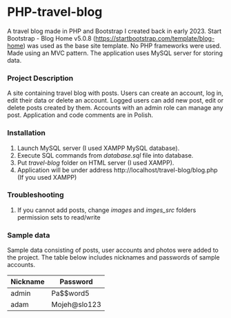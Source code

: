 # PHP-travel-blog
A travel blog made in PHP and Bootstrap I created back in early 2023. Start Bootstrap - Blog Home v5.0.8 (https://startbootstrap.com/template/blog-home) was used as the base site template. No PHP frameworks were used. Made using an MVC pattern. The application uses MySQL server for storing data.
### Project Description
A site containing travel blog with posts. Users can create an account, log in, edit their data or delete an account. Logged users can add new post, edit or delete posts created by them. Accounts with an admin role can manage any post. Application and code comments are in Polish.
### Installation
1. Launch MySQL server (I used XAMPP MySQL database).
2. Execute SQL commands from _database.sql_ file into database.
3. Put _travel-blog_ folder on HTML server (I used XAMPP).
4. Application will be under address http://localhost/travel-blog/blog.php (If you used XAMPP)
### Troubleshooting
1. If you cannot add posts, change _images_ and _imges_src_ folders permission sets to read/write
### Sample data
Sample data consisting of posts, user accounts and photos were added to the project. The table below includes nicknames and passwords of sample accounts.

| Nickname | Password     |
|----------|--------------|
| admin    | Pa$$word5    |
| adam     | Mojeh@slo123 |
